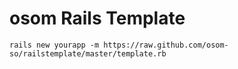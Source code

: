osom Rails Template
===

    rails new yourapp -m https://raw.github.com/osom-so/railstemplate/master/template.rb
